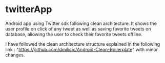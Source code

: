 # twitterApp
Android app using Twitter sdk following clean architecture.
It shows the user profile on click of any tweet as well as saving favorite tweets on database, allowing the user to check their favorite tweets offline.

I have followed the clean architecture structure explained in the following link : "https://github.com/dmilicic/Android-Clean-Boilerplate" with minor changes.

